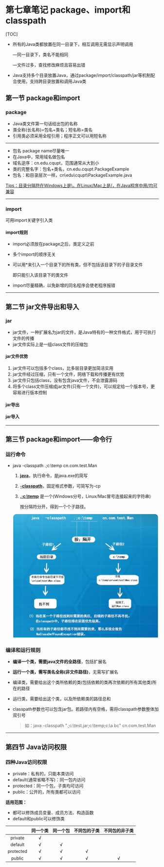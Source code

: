 # 第七章笔记 package、import和classpath

[TOC]

- 所有的Java类都放置在同一目录下，相互调用无需显示声明调用

  —同一目录下，类名不能相同

  —文件过多，查找修改麻烦且容易出错

- Java支持多个目录放置Java，通过package/import/classpath/jar等机制配合使用，支持跨目录放置和调用Java类

## 第一节 package和import

### package

- Java类文件第一句话给出包的名称
- 类全称(长名称)=包名+类名；短名称=类名
- 引用类必须采用全程引用；程序正文可以用短名称

------

- 包名 package name尽量唯一
- 在Java中，常用域名做包名
- 域名逆序：cn.edu.cqupt，范围通常从大到小
- 类的完整名字：包名+类名，cn.edu.cqupt.PackageExample
- 包名：和目录层次一样，cn\edu\cqupt\PackageExample.java

<u>Tips：目录分隔符在Windows上是\，在Linux/Mac上是/，在Java程序中用/均可兼容</u>

------

### import

可用import关键字引入类

#### import规则

- import必须放在package之后，类定义之前

- 多个import的顺序无关

- 可以用*来引入一个目录下的所有类，但不包括该目录下的子目录文件

  即只能引入该目录下的类文件

- import尽量精确，以免新增的同名程序会使老程序报错

------

## 第二节 jar文件导出和导入

### jar

- jar文件，一种扩展名为jar的文件，是Java特有的一种文件格式，用于可执行文件的传播
- jar文件实际上是一组class文件的压缩包

#### jar文件优势

1. jar文件可以包括多个class，比多层目录更加简洁实用
2. jar文件经过压缩，只有一个文件，网络下载和传播更有优势
3. jar文件只包括class，没有包含java文件，不会泄露源码
4. 将多个class文件压缩成jar文件(只有一个文件)，可以规定给一个版本号，更容易进行版本控制

#### jar导出

[](https://blog.csdn.net/branwel/article/details/79918018?ops_request_misc=%257B%2522request%255Fid%2522%253A%2522162268349216780357230226%2522%252C%2522scm%2522%253A%252220140713.130102334.pc%255Fall.%2522%257D&request_id=162268349216780357230226&biz_id=0&utm_medium=distribute.pc_search_result.none-task-blog-2~all~first_rank_v2~hot_rank-1-79918018.first_rank_v2_pc_rank_v29&utm_term=idea%E6%89%93%E5%87%BAjar&spm=1018.2226.3001.4187)

#### jar导入

[](https://blog.csdn.net/Golden_soft/article/details/80952243?ops_request_misc=%257B%2522request%255Fid%2522%253A%2522162268403216780264045705%2522%252C%2522scm%2522%253A%252220140713.130102334.pc%255Fall.%2522%257D&request_id=162268403216780264045705&biz_id=0&utm_medium=distribute.pc_search_result.none-task-blog-2~all~first_rank_v2~hot_rank-2-80952243.first_rank_v2_pc_rank_v29&utm_term=idea%E5%AF%BC%E5%85%A5jar%E5%8C%85&spm=1018.2226.3001.4187)

------

## 第三节 package和import——命令行

### 运行命令

- java   -classpath   .;c:\temp     cn.com.test.Man

  1. **<u>java</u>**，执行命令，是java.exe的简写

  2. **<u>-classpath</u>**，固定格式参数，可简写为-cp

  3. **<u>.;c:\temp</u>**  是一个(Windows分号，Linux/Mac冒号连接起来的字符串)

     按分隔符分开，得到一个个子路径。

  ![](%E7%AC%AC%E4%B8%83%E7%AB%A0%E7%AC%94%E8%AE%B0%20package%E3%80%81import%E5%92%8Cclasspath.assets/%E7%AC%94%E8%AE%B01.JPG)

### 编译和运行规则

- **编译一个类，需要java文件的全路径**，包括扩展名

- **运行一个类，需写类名全称(非文件路径)**，无需写扩展名

- 编译类，需要给出这个类所依赖的类(包括依赖的类再次依赖的所有其他类)所在的路径

- 运行类，需要给出这个类，以及所依赖类的路径总和

- classpath参数也可以包含jar包。若路径内有空格，需将classpath参数整体加双引号

  > 如：java   -classpath   ".;c:\test.jar;c:\temp;c:\a bc"   cn.com.test.Man

------

## 第四节 Java访问权限

### 四种Java访问权限

- private：私有的，只能本类访问
- default(通常省略不写)：同一包内访问
- protected：同一个包，子类均可访问
- public：公开的，所有类都可以访问

**适用范围：**

- 都可以修饰成员变量、成员方法、构造函数
- default和public可以修饰类

|           | 同一个类 | 同一个包 | 不同包的子类 | 不同包的非子类 |
| :-------: | :------: | :------: | :----------: | :------------: |
|  private  |    √     |          |              |                |
|  default  |    √     |    √     |              |                |
| protected |    √     |    √     |      √       |                |
|  public   |    √     |    √     |      √       |       √        |

